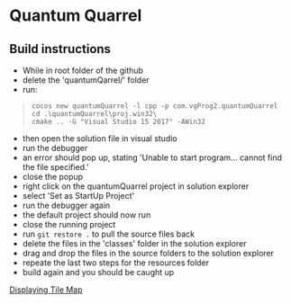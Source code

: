 # Quantum Quarrel

## Build instructions
- While in root folder of the github
- delete the 'quantumQarrel/' folder
- run:
> `cocos new quantumQuarrel -l cpp -p com.vgProg2.quantumQuarrel`<br />
> `cd .\quantumQuarrel\proj.win32\`<br />
> `cmake .. -G "Visual Studio 15 2017" -AWin32`<br />
- then open the solution file in visual studio
- run the debugger
- an error should pop up, stating 'Unable to start program... cannot find the file specified.'
- close the popup
- right click on the quantumQuarrel project in solution explorer
- select 'Set as StartUp Project'
- run the debugger again
- the default project should now run 
- close the running project
- run `git restore .` to pull the source files back
- delete the files in the 'classes' folder in the solution explorer
- drag and drop the files in the source folders to the solution explorer
- repeate the last two steps for the resources folder
- build again and you should be caught up

[Displaying Tile Map]()